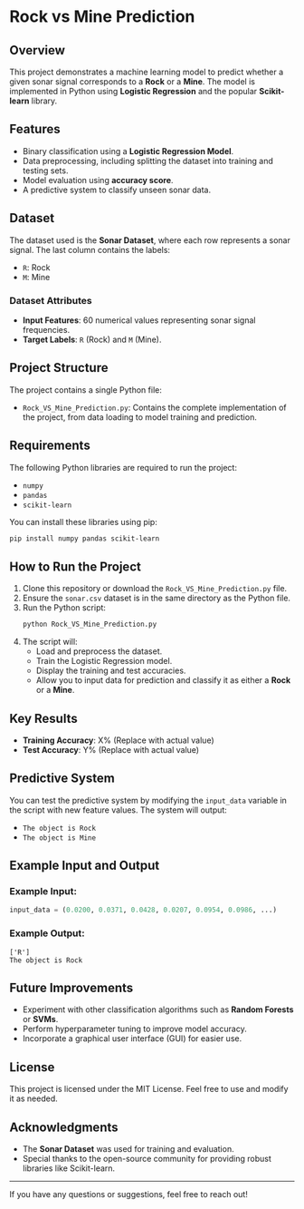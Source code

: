 # Rock vs Mine Prediction

## Overview
This project demonstrates a machine learning model to predict whether a given sonar signal corresponds to a **Rock** or a **Mine**. The model is implemented in Python using **Logistic Regression** and the popular **Scikit-learn** library.

## Features
- Binary classification using a **Logistic Regression Model**.
- Data preprocessing, including splitting the dataset into training and testing sets.
- Model evaluation using **accuracy score**.
- A predictive system to classify unseen sonar data.

## Dataset
The dataset used is the **Sonar Dataset**, where each row represents a sonar signal. The last column contains the labels:
- `R`: Rock
- `M`: Mine

### Dataset Attributes
- **Input Features**: 60 numerical values representing sonar signal frequencies.
- **Target Labels**: `R` (Rock) and `M` (Mine).

## Project Structure
The project contains a single Python file:
- `Rock_VS_Mine_Prediction.py`: Contains the complete implementation of the project, from data loading to model training and prediction.

## Requirements
The following Python libraries are required to run the project:
- `numpy`
- `pandas`
- `scikit-learn`

You can install these libraries using pip:
```bash
pip install numpy pandas scikit-learn
```

## How to Run the Project
1. Clone this repository or download the `Rock_VS_Mine_Prediction.py` file.
2. Ensure the `sonar.csv` dataset is in the same directory as the Python file.
3. Run the Python script:
   ```bash
   python Rock_VS_Mine_Prediction.py
   ```
4. The script will:
   - Load and preprocess the dataset.
   - Train the Logistic Regression model.
   - Display the training and test accuracies.
   - Allow you to input data for prediction and classify it as either a **Rock** or a **Mine**.

## Key Results
- **Training Accuracy**: X% (Replace with actual value)
- **Test Accuracy**: Y% (Replace with actual value)

## Predictive System
You can test the predictive system by modifying the `input_data` variable in the script with new feature values. The system will output:
- `The object is Rock`
- `The object is Mine`

## Example Input and Output
### Example Input:
```python
input_data = (0.0200, 0.0371, 0.0428, 0.0207, 0.0954, 0.0986, ...)
```
### Example Output:
```
['R']
The object is Rock
```

## Future Improvements
- Experiment with other classification algorithms such as **Random Forests** or **SVMs**.
- Perform hyperparameter tuning to improve model accuracy.
- Incorporate a graphical user interface (GUI) for easier use.

## License
This project is licensed under the MIT License. Feel free to use and modify it as needed.

## Acknowledgments
- The **Sonar Dataset** was used for training and evaluation.
- Special thanks to the open-source community for providing robust libraries like Scikit-learn.

---
If you have any questions or suggestions, feel free to reach out!
